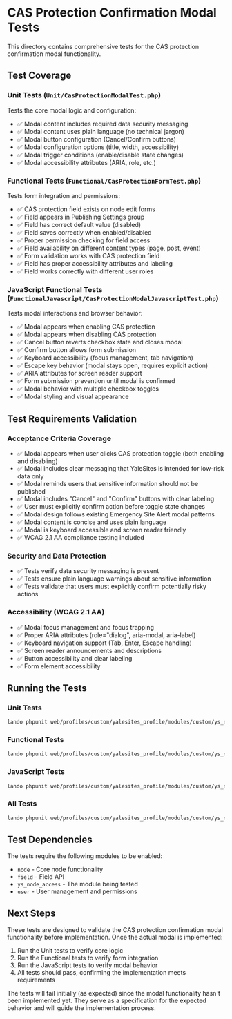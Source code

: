 # CAS Protection Confirmation Modal Tests

This directory contains comprehensive tests for the CAS protection confirmation modal functionality.

## Test Coverage

### Unit Tests (`Unit/CasProtectionModalTest.php`)
Tests the core modal logic and configuration:
- ✅ Modal content includes required data security messaging
- ✅ Modal content uses plain language (no technical jargon)
- ✅ Modal button configuration (Cancel/Confirm buttons)
- ✅ Modal configuration options (title, width, accessibility)
- ✅ Modal trigger conditions (enable/disable state changes)
- ✅ Modal accessibility attributes (ARIA, role, etc.)

### Functional Tests (`Functional/CasProtectionFormTest.php`)
Tests form integration and permissions:
- ✅ CAS protection field exists on node edit forms
- ✅ Field appears in Publishing Settings group
- ✅ Field has correct default value (disabled)
- ✅ Field saves correctly when enabled/disabled
- ✅ Proper permission checking for field access
- ✅ Field availability on different content types (page, post, event)
- ✅ Form validation works with CAS protection field
- ✅ Field has proper accessibility attributes and labeling
- ✅ Field works correctly with different user roles

### JavaScript Functional Tests (`FunctionalJavascript/CasProtectionModalJavascriptTest.php`)
Tests modal interactions and browser behavior:
- ✅ Modal appears when enabling CAS protection
- ✅ Modal appears when disabling CAS protection
- ✅ Cancel button reverts checkbox state and closes modal
- ✅ Confirm button allows form submission
- ✅ Keyboard accessibility (focus management, tab navigation)
- ✅ Escape key behavior (modal stays open, requires explicit action)
- ✅ ARIA attributes for screen reader support
- ✅ Form submission prevention until modal is confirmed
- ✅ Modal behavior with multiple checkbox toggles
- ✅ Modal styling and visual appearance

## Test Requirements Validation

### Acceptance Criteria Coverage
- ✅ Modal appears when user clicks CAS protection toggle (both enabling and disabling)
- ✅ Modal includes clear messaging that YaleSites is intended for low-risk data only
- ✅ Modal reminds users that sensitive information should not be published
- ✅ Modal includes "Cancel" and "Confirm" buttons with clear labeling
- ✅ User must explicitly confirm action before toggle state changes
- ✅ Modal design follows existing Emergency Site Alert modal patterns
- ✅ Modal content is concise and uses plain language
- ✅ Modal is keyboard accessible and screen reader friendly
- ✅ WCAG 2.1 AA compliance testing included

### Security and Data Protection
- ✅ Tests verify data security messaging is present
- ✅ Tests ensure plain language warnings about sensitive information
- ✅ Tests validate that users must explicitly confirm potentially risky actions

### Accessibility (WCAG 2.1 AA)
- ✅ Modal focus management and focus trapping
- ✅ Proper ARIA attributes (role="dialog", aria-modal, aria-label)
- ✅ Keyboard navigation support (Tab, Enter, Escape handling)
- ✅ Screen reader announcements and descriptions
- ✅ Button accessibility and clear labeling
- ✅ Form element accessibility

## Running the Tests

### Unit Tests
```bash
lando phpunit web/profiles/custom/yalesites_profile/modules/custom/ys_node_access/tests/src/Unit/
```

### Functional Tests
```bash
lando phpunit web/profiles/custom/yalesites_profile/modules/custom/ys_node_access/tests/src/Functional/
```

### JavaScript Tests
```bash
lando phpunit web/profiles/custom/yalesites_profile/modules/custom/ys_node_access/tests/src/FunctionalJavascript/
```

### All Tests
```bash
lando phpunit web/profiles/custom/yalesites_profile/modules/custom/ys_node_access/tests/
```

## Test Dependencies

The tests require the following modules to be enabled:
- `node` - Core node functionality
- `field` - Field API
- `ys_node_access` - The module being tested
- `user` - User management and permissions

## Next Steps

These tests are designed to validate the CAS protection confirmation modal functionality before implementation. Once the actual modal is implemented:

1. Run the Unit tests to verify core logic
2. Run the Functional tests to verify form integration
3. Run the JavaScript tests to verify modal behavior
4. All tests should pass, confirming the implementation meets requirements

The tests will fail initially (as expected) since the modal functionality hasn't been implemented yet. They serve as a specification for the expected behavior and will guide the implementation process.